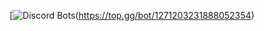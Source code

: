 [![Discord Bots](https://top.gg/api/widget/1271203231888052354.svg)(https://top.gg/bot/1271203231888052354)
